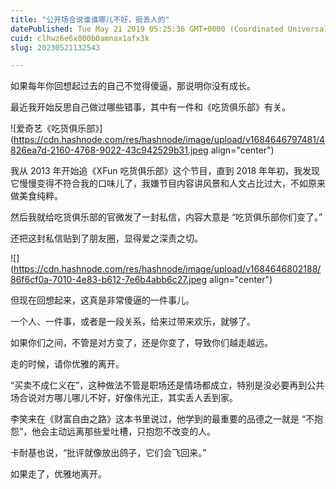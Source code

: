 ```yaml
---
title: "公开场合说谁谁哪儿不好，挺丢人的"
datePublished: Tue May 21 2019 05:25:36 GMT+0000 (Coordinated Universal Time)
cuid: clhwz6e6x000b0amnax1afx3k
slug: 20230521132543

---
```


如果每年你回想起过去的自己不觉得傻逼，那说明你没有成长。

最近我开始反思自己做过哪些错事，其中有一件和《吃货俱乐部》有关。

![爱奇艺《吃货俱乐部》](https://cdn.hashnode.com/res/hashnode/image/upload/v1684646797481/4826ea7d-2160-4768-9022-43c942529b31.jpeg align="center")

我从 2013 年开始追《XFun 吃货俱乐部》这个节目，直到 2018 年年初，我发现它慢慢变得不符合我的口味儿了，我嫌节目内容讲风景和人文占比过大，不如原来做美食纯粹。

然后我就给吃货俱乐部的官微发了一封私信，内容大意是 “吃货俱乐部你们变了。”

还把这封私信贴到了朋友圈，显得爱之深责之切。

![](https://cdn.hashnode.com/res/hashnode/image/upload/v1684646802188/86f6cf0a-7010-4e83-b612-7e6b4abb6c27.jpeg align="center")

但现在回想起来，这真是非常傻逼的一件事儿。

一个人、一件事，或者是一段关系，给来过带来欢乐，就够了。

如果你们之间，不管是对方变了，还是你变了，导致你们越走越远。

走的时候，请你优雅的离开。

“买卖不成仁义在”，这种做法不管是职场还是情场都成立，特别是没必要再到公共场合说对方哪儿哪儿不好，好像伟光正，其实丢人丢到家。

李笑来在《财富自由之路》这本书里说过，他学到的最重要的品德之一就是 “不抱怨”，他会主动远离那些爱吐槽，只抱怨不改变的人。

卡耐基也说，“批评就像放出鸽子，它们会飞回来。”

如果走了，优雅地离开。